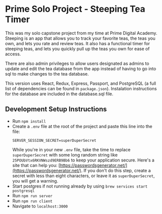 # Prime Solo Project - Steeping Tea Timer
This was my solo capstone project from my time at Prime Digital Academy.  Steeping is an app that allows you to track your favorite teas, the teas you own, and lets you rate and review teas.  It also has a functional timer for steeping teas, and lets you quickly pull up the teas you own for ease of access.

There are also admin privileges to allow users designated as admins to update and edit the tea database from the app instead of having to go into sql to make changes to the tea database. 

This version uses React, Redux, Express, Passport, and PostgreSQL (a full list of dependencies can be found in `package.json`).  Instalation instructions for the database are included in the database.sql file.


## Development Setup Instructions

* Run `npm install`
* Create a `.env` file at the root of the project and paste this line into the file:
    ```
    SERVER_SESSION_SECRET=superDuperSecret
    ```
    While you're in your new `.env` file, take the time to replace `superDuperSecret` with some long random string like `25POUbVtx6RKVNWszd9ERB9Bb6` to keep your application secure. Here's a site that can help you: [https://passwordsgenerator.net/](https://passwordsgenerator.net/). If you don't do this step, create a secret with less than eight characters, or leave it as `superDuperSecret`, you will get a warning.
* Start postgres if not running already by using `brew services start postgresql`
* Run `npm run server`
* Run `npm run client`
* Navigate to `localhost:3000`
